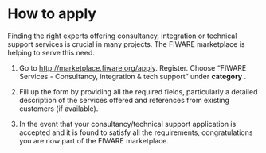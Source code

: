 <h1>How to apply</h1>

Finding the right experts offering consultancy, integration or technical support services is crucial in many projects.
The FIWARE marketplace is helping to serve this need.

1.  Go to http://marketplace.fiware.org/apply. Register. Choose “FIWARE Services - Consultancy, integration & tech
    support” under **category** .

2.  Fill up the form by providing all the required fields, particularly a detailed description of the services offered
    and references from existing customers (if available).

3.  In the event that your consultancy/technical support application is accepted and it is found to satisfy all the
    requirements, congratulations you are now part of the FIWARE marketplace.
